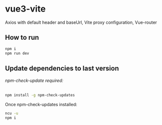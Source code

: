 # vue3-vite

Axios with default header and baseUrl, Vite proxy configuration, Vue-router

## How to run
```bash
npm i
npm run dev
```

## Update dependencies to last version
###### npm-check-update required:
```bash
npm install -g npm-check-updates
```

Once npm-check-updates installed:
```bash
ncu -u
npm i
```

